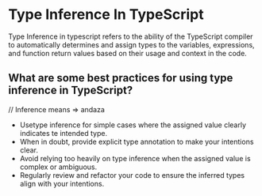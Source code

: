 # Type Inference In TypeScript

Type Inference in typescript refers to the ability of the TypeScript compiler to automatically determines and assign types to the variables, expressions, and function return values based on their usage and context in the code.

## What are some best practices for using type inference in TypeScript?

// Inference means => andaza

- Usetype inference for simple cases where the assigned value clearly indicates te intended type.
- When in doubt, provide explicit type annotation to make your intentions clear.
- Avoid relying too heavily on type inference when the assigned value is complex or ambiguous.
- Regularly review and refactor your code to ensure the inferred types align with your intentions.